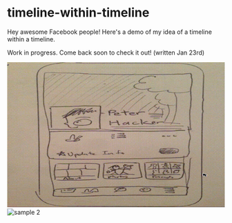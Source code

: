# timeline-within-timeline
Hey awesome Facebook people! Here's a demo of my idea of a timeline within a timeline.

Work in progress. Come back soon to check it out! 
(written Jan 23rd)

![Sample GIF](out.gif)
![sample 2](loujessie.gif)
